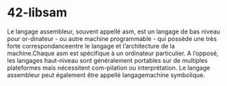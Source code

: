 # 42-libsam


Le langage assembleur, souvent appellé asm, est un langage de bas niveau pour or-dinateur - ou autre machine programmable - qui possède une très forte correspondanceentre le langage et l’architecture de la machine.Chaque asm est spécifique à un ordinateur particulier. A l’opposé, les langages haut-niveau sont généralement portables sur de multiples plateformes mais nécessitent com-pilation ou interprétation. Le langage assembleur peut également être appellé langagemachine symbolique.
